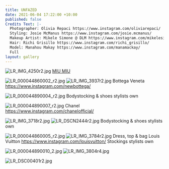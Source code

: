```yaml
---
title: UNFAZED
date: 2021-06-04 17:22:00 +10:00
published: false
Credits Text: |-
  Photographer: Olivia Repaci https://www.instagram.com/oliviarepaci/
  Styling: Josie McManus https://www.instagram.com/josie.mcmanus/
  Makeup Artist: Mikele Simone @ DLM https://www.instagram.com/mikelesimonebeauty/
  Hair: Richi Grisillo https://www.instagram.com/richi_grisillo/
  Model: Manahou Makay https://www.instagram.com/manamackay/
  Full
layout: gallery
---
```


![LR_IMG_4250r2.jpg](/uploads/LR_IMG_4250r2.jpg)
[MIU MIU](https://www.instagram.com/miumiu/) 

![LR_000044860002_r2.jpg](/uploads/LR_000044860002_r2.jpg)
![LR_IMG_3937r2.jpg](/uploads/LR_IMG_3937r2.jpg)
Bottega Veneta https://www.instagram.com/newbottega/

![LR_000044890004_r2.jpg](/uploads/LR_000044890004_r2.jpg)
Bodystocking & shoes stylists own

![LR_000044890007_r2.jpg](/uploads/LR_000044890007_r2.jpg)
Chanel https://www.instagram.com/chanelofficial/

![LR_IMG_3718r2.jpg](/uploads/LR_IMG_3718r2.jpg)
![LR_DSCN2444r2.jpg](/uploads/LR_DSCN2444r2.jpg)
Bodystocking & shoes stylists own

![LR_000044860005_r2.jpg](/uploads/LR_000044860005_r2.jpg)
![LR_IMG_3784r2.jpg](/uploads/LR_IMG_3784r2.jpg)
Dress, top & bag Louis Vuitton https://www.instagram.com/louisvuitton/
Stockings stylists own

![LR_000044890010_2.jpg](/uploads/LR_000044890010_2.jpg)
![LR_IMG_3804r4.jpg](/uploads/LR_IMG_3804r4.jpg)

![LR_DSC00401r2.jpg](/uploads/LR_DSC00401r2.jpg)

